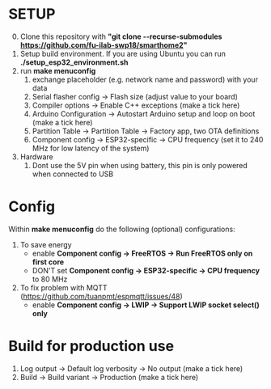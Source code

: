 # SETUP

0. Clone this repository with **"git clone --recurse-submodules https://github.com/fu-ilab-swp18/smarthome2"**
1. Setup build environment. If you are using Ubuntu you can run **./setup_esp32_environment.sh**
2. run **make menuconfig**
    1. exchange placeholder (e.g. network name and password) with your data
    2. Serial flasher config -> Flash size (adjust value to your board)
    3. Compiler options -> Enable C++ exceptions (make a tick here)
    4. Arduino Configuration -> Autostart Arduino setup and loop on boot (make a tick here)
    5. Partition Table -> Partition Table -> Factory app, two OTA definitions
    6. Component config -> ESP32-specific -> CPU frequency (set it to 240 MHz for low latency of the system)
3. Hardware
    1. Dont use the 5V pin when using battery, this pin is only powered when connected to USB

# Config
Within **make menuconfig** do the following (optional) configurations:
1. To save energy
    - enable **Component config -> FreeRTOS -> Run FreeRTOS only on first core**
    - DON'T set **Component config -> ESP32-specific -> CPU frequency** to 80 MHz
2. To fix problem with MQTT (https://github.com/tuanpmt/espmqtt/issues/48)
    - enable **Component config -> LWIP -> Support LWIP socket select() only**

# Build for production use
1. Log output -> Default log verbosity -> No output (make a tick here)
2. Build -> Build variant -> Production (make a tick here)
